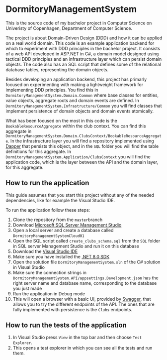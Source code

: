 # DormitoryManagementSystem

This is the source code of my bachelor project in Computer Science on Univeristy of Copenhagen, Department of Computer Science.

The project is about Domain-Driven Design (DDD) and how it can be applied on a real world domain. This code is an example application backend for which to experiment with DDD principles in the bachelor project. It consists of a web API developed in ASP.NET in C#, a domain model designed using tactical DDD principles and an infrastructure layer which can persist domain objects. The code also has an SQL script that defines some of the relational database tables, representing the domain objects.

Besides developing an application backend, this project has primarly focused on experimenting with making a lightweight framework for implementing DDD principles. You find this in `DormitoryManagementSystem.Domain.Common` where base classes for entities, value objects, aggregate roots and domain events are defined. In `DormitoryManagementSystem.Infrastructure/Common` you will find classes that implement persistence of domain objects and domain events atomically.

What has been focused on the most in this code is the `BookableResourceAggregate` within the club context. You can find this aggregate in `DormitoryManagementSystem.Domain.ClubsContext/BookableResourceAggregate`. In the infrastructure layer you will find a repository implemented using [Dapper](https://www.learndapper.com/) that persists this object, and in the `SQL` folder you will find the table definitions for this aggregate. In `DormitoryManagementSystem.Application/ClubsContext` you will find the application code, which is the layer between the API and the domain layer, for this aggregate.


## How to run the application

This guide assumes that you start this project without any of the needed dependencies, like for example the Visual Studio IDE.

To run the application follow these steps:

1. Clone the repository from the `master`branch
2. Download [Microsoft SQL Server Management Studio](https://learn.microsoft.com/en-us/sql/ssms/download-sql-server-management-studio-ssms?view=sql-server-ver16)
3. Open a local server and create a  database called `DormitoryManagementSystemCloud01`
4. Open the SQL script called `create_clubs_schema.sql` from the `SQL` folder in SQL server Management Studio and run it on this database
5. Download the [Visual Studio IDE](https://visualstudio.microsoft.com/)
6. Make sure you have installed the [.NET 8.0 SDK](https://dotnet.microsoft.com/en-us/download/visual-studio-sdks)
7. Open the solution file `DormitoryManagementSystem.sln` of the C# solution in Visual Studio
8. Make sure the connection strings in `DormitoryManagementSystem.API/appsettings.Development.json` has the right server name and database name, corresponding to the database you just made
9. Run the application in Debug mode
10. This will open a browser with a basic UI, provided by [Swagger](https://swagger.io/), that allows you to try the different endpoints of the API. The ones that are fully implemented with persistence is the `Clubs` endpoints.


## How to run the tests of the application

1. In Visual Studio press `View` in the top bar and then choose `Test Explorer`.
2. This opens a test explorer in which you can see all the tests and run them.
